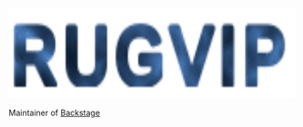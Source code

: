 <img height="160px" src="https://raw.githubusercontent.com/Rugvip/Rugvip/master/rugvip.svg" alt="Rugvip" />

Maintainer of [Backstage](https://github.com/backstage/backstage)
